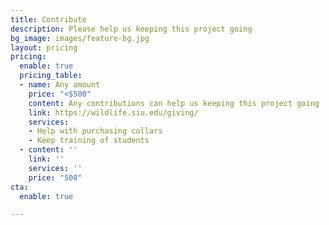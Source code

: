 ```yaml
---
title: Contribute
description: Please help us keeping this project going
bg_image: images/feature-bg.jpg
layout: pricing
pricing:
  enable: true
  pricing_table:
  - name: Any amount
    price: "<$500"
    content: Any contributions can help us keeping this project going
    link: https://wildlife.siu.edu/giving/
    services:
    - Help with purchasing collars
    - Keep training of students
  - content: ''
    link: ''
    services: ''
    price: "500"
cta:
  enable: true

---
```

